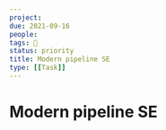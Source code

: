 ```yaml
---
project:
due: 2021-09-16
people:
tags: 🧨
status: priority
title: Modern pipeline SE
type: [[Task]]
---
```


# Modern pipeline SE
